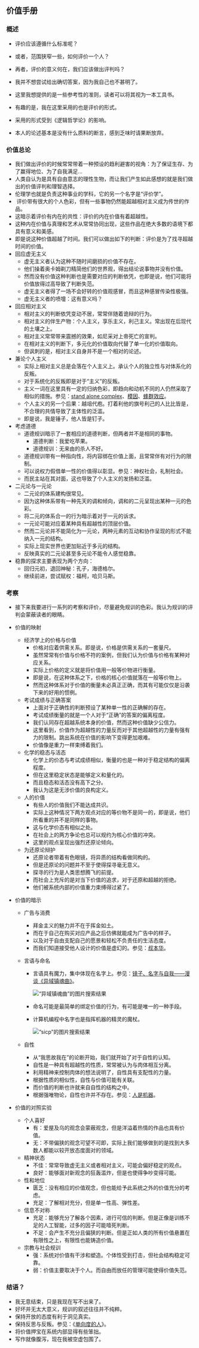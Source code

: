 ## 价值手册

### 概述

- 评价应该遵循什么标准呢？

- 或者，范围狭窄一些，如何评价一个人？

- 再者，评价的意义何在，我们应该做出评判吗？

- 我并不想尝试给出确切答案，因为我自己也不甚明了。

- 这里我想提供的是一些参考性的准则，读者可以将其视为一本工具书。

- 有趣的是，我在这里采用的也是评价的形式。

- 采用的形式受到《逻辑哲学论》的影响。

- 本人的论述基本是没有什么质料的断言，感到乏味时请果断放弃。

  <!-- more -->

### 价值总论

- 我们做出评价的时候常常带着一种预设的趋利避害的视角：为了保证生存、为了赢得地位、为了自我满足...
- 人类自认为是具有自由意志的理性生物，而让我们产生如此感想的就是我们做出的价值评判和理智选择。
- 伦理学也就是负责这种事业的学科，它的另一个名字是“评价学”。
-  评价带有很大的个人色彩，但有一些事物仍然能超越相对主义成为传世的作品。
- 这暗示着评价有内在的共性：评价的内在价值有着超越性。
- 这种内在价值与真理和艺术从常常协同出现，这些作品在绝大多数的语境下都具有意义和美感。
- 即是说这种价值超越了时间。我们可以做出如下的判断：评价是为了找寻超越时间的价值。
- 回应虚无主义
  - 虚无主义者认为这种不随时间磨损的价值不存在。
  - 他们操着奥卡姆剃刀精简他们的世界观，得出结论说事物并没有价值。
  - 然而没有价值这种判断也是需要对应的判断依凭，也即是说，他们可能将价值放得过高导致了判断失范。
  - 虚无主义者得了一场不会好转的价值观感冒，而且这种感冒传染性极强。
  - 虚无主义者的喷嚏：这有意义吗？
- 回应相对主义
  - 相对主义的判断依凭变动不居，常常伴随着诡辩的行为。
  - 相对主义的伴生产物：个人主义，享乐主义，利己主义。常出现在后现代的土壤之上。
  - 相对主义常常带来震撼的效果，如尼采对上帝死亡的宣判。
  - 在相对主义的判断下，多元化的价值取向代替了单一化的价值取向。
  - 但讽刺的是，相对主义自身并不是一个相对的论述。
- 兼论个人主义
  - 实际上相对主义总是会落在个人主义上。承认个人的独立性与对体系化的反叛。
  - 对于系统化的反叛即是对于“主义”的反叛。
  - 主义一词在这里具有一定的归纳色彩，即趋向和动机不同的人仍然采取了相似的措施。参见：[stand alone complex](https://www.zhihu.com/question/21042581)、[模因](https://zh.wikipedia.org/wiki/%E8%BF%B7%E5%9B%A0)、[蜂群效应](https://www.jianshu.com/p/291e9abef49d)。
  - 个人主义的另一个后果：越俎代庖。打着利他的旗号利己的人比比皆是，不合理的共情导致了主体性的泛滥。
  - 即是说，我是锤子，他人皆是钉子。
- 考虑道德
  - 道德规训暗示了一套相应的道德判断，但两者并不是相同的事物。
    - 道德判断：我爱吃苹果。
    - 道德规训：无来由的杀人不好。
  - 道德规训带有一种指向性，将内容绑在价值上面，且常常伴有对行为的限制。
  - 可以说权力假借单一性的价值得以彰显。参见：神权社会，礼制社会。
  - 而民主站在其对面，这也导致了个人主义的发扬和泛滥。
- 二元论与一元论
  - 二元论的体系建构很常见。
  - 因为这种体系带有一种先天的调和倾向，调和的二元呈现出某种一元的色彩。
  - 将二元的体系合一的行为暗示着对于一元的诉求。
  - 一元论可能对应着某种具有超越性的顶层价值。
  - 然而二元论并不能简化为一元论，两种元素的互动和协作呈现的形式不能纳入一元的结构。
  - 实际上现实世界也更加贴近于多元的结构。
  - 反映真实的二元论甚至多元论不能令人感觉稳靠。
- 稳靠的探求主要表现为两个方向：
  - 回归元初，退回神秘：孔子，海德格尔。
  - 继续前进，尝试赋权：福柯，哈贝马斯。

### 考察

- 接下来我要进行一系列的考察和评价，尽量避免规训的色彩。我认为规训的评判会蒙蔽读者的眼睛。

- 价值的映射

  - 经济学上的价格与价值
    - 价格对应着供需关系。即是说，价格是供需关系的一套量尺。
    - 虽然常常有价值与价格不符的案例，但我们认为价值与价格有某种对应关系。
    - 实际上价格的定义就是将价值用一般等价物进行衡量。
    - 即是说，在这种体系之下，价格的核心价值就落在一般等价物上。
    - 然而这种体系对于价值的衡量未必真正正确，而其有可能仅仅是沿袭下来的好用的惯例。
  - 考试成绩与正确答案
    - 上面对于正确性的判断预设了某种单一性的正确解的存在。
    - 考试成绩衡量的就是一个人对于“正确”的答案的偏离程度。
    - 我们认同存在超越系统本身的价值，然而这种价值缺少公信力。
    - 这里看到，价值作为超越性的力量反而对于其他超越性的力量有强有力的限制。跳出系统在价值的影响下变得更加艰难。
    - 价值像是重力一样束缚着我们。
  - 化学的稳态与活态
    - 化学上的价态与考试成绩相似，衡量的也是一种对于稳定结构的偏离程度。
    - 但在这里稳定状态是能够定义和量化的。
    - 而且稳态和活态没有高下之分。
    - 我认为这是无涉价值的良构定义。
  - 人的价值
    - 有些人的价值我们不能达成共识。
    - 实际上这种情况下两方观点对应的等价物不是同一的，即是说，他们所看重的并不是同样的事物。
    - 这与化学价态有相似之处。
    - 在社会上的两方争论也总可以规约为核心价值的冲突。
    - 这里的观点呈现出强烈还原论倾向。
  - 为还原论辩护
    - 还原论者带着有色眼镜，将异质的结构看做同构的。
    - 但是还原论的问题并不至于使得探寻毫无意义。
    - 探寻的行为是人类思想腾飞的前提。
    - 而社会上充斥的是对当下价值的追求，对于还原和超越的拒绝。
    - 他们被系统内部的价值重力束缚得过紧了。

- 价值的暗示

  - 广告与消费

    - 拜金主义的魅力并不在于挥金如土。
    - 而在于自己在购买对应产品之后仿佛就能成为广告中的样子。
    - 以及对于自由支配自己的愿景和轻松不负责任的生活态度。
    - 而我们知道接受他人设计的价值是虚幻的。参见：[叔本华](https://zh.wikipedia.org/wiki/%E9%98%BF%E5%9B%BE%E5%B0%94%C2%B7%E5%8F%94%E6%9C%AC%E5%8D%8E#%E5%88%A9%E5%B7%B1)。

  - 言语与命名

    - 言语具有魔力，集中体现在名字上。参见：[镜子、名字与自我——漫谈《异域镇魂曲》](https://www.g-cores.com/articles/99607)。

      ![“异域镇魂曲”的图片搜索结果](https://encrypted-tbn0.gstatic.com/images?q=tbn:ANd9GcQ76lR3zIPQEpyOuEuWATGt0Tkxi1PL__coc8PULwTivc4abzbZ)

    - 命名可能是最简单的绑定价值的行为，有可能是唯一的一种手段。

    - 计算机编程中名字也是指挥机器的精灵的魔杖。

      ![“sicp”的图片搜索结果](http://static.zybuluo.com/numbbbbb/9b0rdhiq5hjqp4witkji2m4o/sicptu.jpeg)

  - 自性

    - 从“我思故我在”的论断开始，我们就开始了对于自性的认知。
    - 自性是一种具有超越性的性质，常常被认为与肉体相互分离。
    - 利用精神来控制肉体的想法说明了，自性具有支配性的力量。
    - 根据性质的相似性，自性与价值可能有关联。
    - 而价值的判断也许就来自自性的结构之中。
    - 根据强唯物论，自性也许并不存在。参见：[人是机器](https://book.douban.com/subject/1116326/)。

- 价值的对照实验

  - 个人喜好
    - 有：爱屋及乌的观念会蒙蔽观念，但是洋溢着热情的作品也具有价值。
    - 无：不带偏狭的观念可望不可即，实际上我们能够做到的是找到大多数人都能以较开放态度面对的领域。
  - 精神状态
    - 不佳：常常导致虚无主义或者相对主义，可能会偏好稳定的观点。
    - 良好：能够面对新观念的狂轰滥炸，但是也使得争吵变得可能。
  - 性和地位
    - 匮乏：没有相应的价值观念，但也能给予此系统之外的价值充分的考虑。
    - 充足：了解相对充分，但是单一性高、弹性差。
  - 信息不对称
    - 充足：能够充分了解各个因素，进行可信的判断。但是正像是训练不足的人工智能，过多的因子可能噎死判断。
    - 不足：会产生不充分且偏狭的判断。但是正如人类的所有价值悬置在有限性之上，有限性也能铸造价值。
  - 宗教与社会规训
    - 强：系统对价值有干涉和塑造。个体性受到打击，但社会结构稳定可靠。
    - 弱：价值主要取决于个人。而自由而放任的管理可能使得价值失范。

### 结语？

- 我无意结束，只是我现在写不出来了。
- 好坏并无太大意义，规训的叙述往往并不纯粹。
- 保持开放的态度有利于洞见真实。
- 保持反思与反叛。参见：《[单向度的人](https://book.douban.com/subject/1787729/)》。
- 将价值押宝在系统内部显得有些笨拙。
- 写作就像腹泻，现在我被空虚包围了。